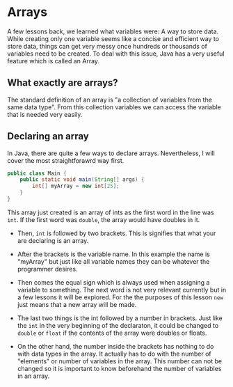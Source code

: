 # Arrays

A few lessons back, we learned what variables were: A way to store data. While creating only one variable seems like a concise and efficient way to store data, things can get very messy once hundreds or thousands of variables need to be created. To deal with this issue, Java has a very useful feature which is called an Array.

## What exactly are arrays?

The standard definition of an array is "a collection of variables from the same data type". From this collection variables we can access the variable that is needed very easily.

## Declaring an array

In Java, there are quite a few ways to declare arrays. Nevertheless, I will cover the most straightforawrd way first.
```java
public class Main {
    public static void main(String[] args) {
        int[] myArray = new int[25];
    }
}
```
This array just created is an array of ints as the first word in the line was `int`. If the first word was `double`, the array would have doubles in it. 

* Then, `int` is followed by two brackets. This is signifies that what your are declaring is an array. 

* After the brackets is the variable name. In this example the name is "myArray" but just like all variable names they can be whatever the programmer desires. 

* Then comes the equal sign which is always used when assigning a variable to something. 
The next word is not very relevant currently but in a few lessons it will be explored. For the the purposes of this lesson `new` just means that a new array will be made. 

* The last two things is the int followed by a number in brackets. Just like the `int` in the very beginning of the declaraton, it could be changed to `double` or `float` if the contents of the array were doubles or floats. 

* On the other hand, the number inside the brackets has nothing to do with data types in the array. It actually has to do with the number of "elements" or number of variables in the array. This number can not be changed so it is important to know beforehand the number of variables in an array.
